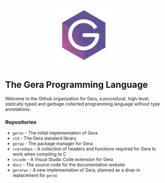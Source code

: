 <p align="center">
    <img src="logo.svg" height=200>
</p>

# The Gera Programming Language

Welcome to the Github organization for Gera, a procedural, high-level, statically typed and garbage collected programming language without type annotations.

### Repositories
- `gerac` - The initial implementation of Gera
- `std` - The Gera standard library
- `gerap` - The package manager for Gera
- `ccoredeps` - A collection of headers and functions required for Gera to work when compiling to C
- `vscode` - A Visual Studio Code extension for Gera
- `docs` - The source code for the documentation website
- `gerarwc` - A new implementation of Gera, planned as a drop-in replacement for `gerac`